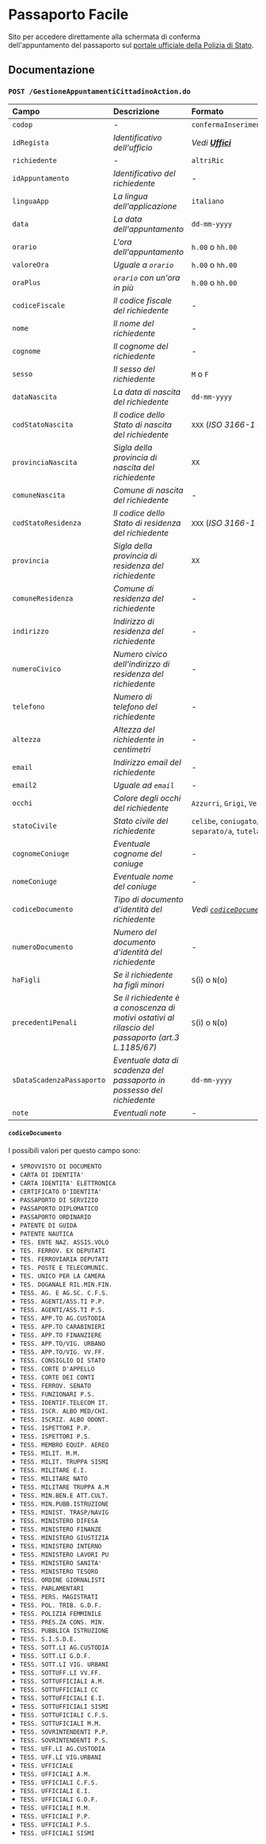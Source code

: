 # Passaporto Facile

Sito per accedere direttamente alla schermata di conferma dell'appuntamento del
passaporto sul [portale ufficiale della Polizia di Stato](https://www.passaportonline.poliziadistato.it).

## Documentazione

### `POST /GestioneAppuntamentiCittadinoAction.do`

| Campo | Descrizione | Formato |
| :- | :- | :- |
| `codop` | - | `confermaInserimentoAppuntamentoCittadino` |
| `idRegista` | *Identificativo dell'ufficio* | *Vedi [**Uffici**](https://passaporto-facile.alexsandri.com/uffici/)* |
| `richiedente` | - | `altriRic` |
| `idAppuntamento` | *Identificativo del richiedente* | - |
| `linguaApp` | *La lingua dell'applicazione* | `italiano` |
| `data` | *La data dell'appuntamento* | `dd-mm-yyyy` |
| `orario` | *L'ora dell'appuntamento* | `h.00` o `hh.00` |
| `valoreOra` | *Uguale a `orario`* | `h.00` o `hh.00` |
| `oraPlus` | *`orario` con un'ora in più* | `h.00` o `hh.00` |
| `codiceFiscale` | *Il codice fiscale del richiedente* | - |
| `nome` | *Il nome del richiedente* | - |
| `cognome` | *Il cognome del richiedente* | - |
| `sesso` | *Il sesso del richiedente* | `M` o `F` |
| `dataNascita` | *La data di nascita del richiedente* | `dd-mm-yyyy` |
| `codStatoNascita` | *Il codice dello Stato di nascita del richiedente* | `XXX` (*ISO 3166-1 alpha 3*) |
| `provinciaNascita` | *Sigla della provincia di nascita del richiedente* | `XX` |
| `comuneNascita` | *Comune di nascita del richiedente* | - |
| `codStatoResidenza` | *Il codice dello Stato di residenza del richiedente* | `XXX` (*ISO 3166-1 alpha 3*) |
| `provincia` | *Sigla della provincia di residenza del richiedente* | `XX` |
| `comuneResidenza` | *Comune di residenza del richiedente* | - |
| `indirizzo` | *Indirizzo di residenza del richiedente* | - |
| `numeroCivico` | *Numero civico dell'indirizzo di residenza del richiedente* | - |
| `telefono` | *Numero di telefono del richiedente* | - |
| `altezza` | *Altezza del richiedente in centimetri* | - |
| `email` | *Indirizzo email del richiedente* | - |
| `email2` | *Uguale ad `email`* | - |
| `occhi` | *Colore degli occhi del richiedente* | `Azzurri`, `Grigi`, `Verdi`, `Marroni` o `Neri` |
| `statoCivile` | *Stato civile del richiedente* | `celibe`, `coniugato/a`, `divorziato/a`, `nubile`, `separato/a`, `tutelato/a` o `vedovo/a` |
| `cognomeConiuge` | *Eventuale cognome del coniuge* | - |
| `nomeConiuge` | *Eventuale nome del coniuge* | - |
| `codiceDocumento` | *Tipo di documento d'identità del richiedente* | *Vedi [`codiceDocumento`](#codicedocumento)* |
| `numeroDocumento` | *Numero del documento d'identità del richiedente* | - |
| `haFigli` | *Se il richiedente ha figli minori* | `S`(ì) o `N`(o) |
| `precedentiPenali` | *Se il richiedente è a conoscenza di motivi ostativi al rilascio del passaporto (art.3 L.1185/67)* | `S`(ì) o `N`(o) |
| `sDataScadenzaPassaporto` | *Eventuale data di scadenza del passaporto in possesso del richiedente* | `dd-mm-yyyy` |
| `note` | *Eventuali note* | - |

#### `codiceDocumento`

I possibili valori per questo campo sono:
- `SPROVVISTO DI DOCUMENTO`
- `CARTA DI IDENTITA'`
- `CARTA IDENTITA' ELETTRONICA`
- `CERTIFICATO D'IDENTITA'`
- `PASSAPORTO DI SERVIZIO`
- `PASSAPORTO DIPLOMATICO`
- `PASSAPORTO ORDINARIO`
- `PATENTE DI GUIDA`
- `PATENTE NAUTICA`
- `TES. ENTE NAZ. ASSIS.VOLO`
- `TES. FERROV. EX DEPUTATI`
- `TES. FERROVIARIA DEPUTATI`
- `TES. POSTE E TELECOMUNIC.`
- `TES. UNICO PER LA CAMERA`
- `TES. DOGANALE RIL.MIN.FIN.`
- `TESS. AG. E AG.SC. C.F.S.`
- `TESS. AGENTI/ASS.TI P.P.`
- `TESS. AGENTI/ASS.TI P.S.`
- `TESS. APP.TO AG.CUSTODIA`
- `TESS. APP.TO CARABINIERI`
- `TESS. APP.TO FINANZIERE`
- `TESS. APP.TO/VIG. URBANO`
- `TESS. APP.TO/VIG. VV.FF.`
- `TESS. CONSIGLIO DI STATO`
- `TESS. CORTE D'APPELLO`
- `TESS. CORTE DEI CONTI`
- `TESS. FERROV. SENATO`
- `TESS. FUNZIONARI P.S.`
- `TESS. IDENTIF.TELECOM IT.`
- `TESS. ISCR. ALBO MED/CHI.`
- `TESS. ISCRIZ. ALBO ODONT.`
- `TESS. ISPETTORI P.P.`
- `TESS. ISPETTORI P.S.`
- `TESS. MEMBRO EQUIP. AEREO`
- `TESS. MILIT. M.M.`
- `TESS. MILIT. TRUPPA SISMI`
- `TESS. MILITARE E.I.`
- `TESS. MILITARE NATO`
- `TESS. MILITARE TRUPPA A.M`
- `TESS. MIN.BEN.E ATT.CULT.`
- `TESS. MIN.PUBB.ISTRUZIONE`
- `TESS. MINIST. TRASP/NAVIG`
- `TESS. MINISTERO DIFESA`
- `TESS. MINISTERO FINANZE`
- `TESS. MINISTERO GIUSTIZIA`
- `TESS. MINISTERO INTERNO`
- `TESS. MINISTERO LAVORI PU`
- `TESS. MINISTERO SANITA'`
- `TESS. MINISTERO TESORO`
- `TESS. ORDINE GIORNALISTI`
- `TESS. PARLAMENTARI`
- `TESS. PERS. MAGISTRATI`
- `TESS. POL. TRIB. G.D.F.`
- `TESS. POLIZIA FEMMINILE`
- `TESS. PRES.ZA CONS. MIN.`
- `TESS. PUBBLICA ISTRUZIONE`
- `TESS. S.I.S.D.E.`
- `TESS. SOTT.LI AG.CUSTODIA`
- `TESS. SOTT.LI G.D.F.`
- `TESS. SOTT.LI VIG. URBANI`
- `TESS. SOTTUFF.LI VV.FF.`
- `TESS. SOTTUFFICIALI A.M.`
- `TESS. SOTTUFFICIALI CC`
- `TESS. SOTTUFFICIALI E.I.`
- `TESS. SOTTUFFICIALI SISMI`
- `TESS. SOTTUFICIALI C.F.S.`
- `TESS. SOTTUFICIALI M.M.`
- `TESS. SOVRINTENDENTI P.P.`
- `TESS. SOVRINTENDENTI P.S.`
- `TESS. UFF.LI AG.CUSTODIA`
- `TESS. UFF.LI VIG.URBANI`
- `TESS. UFFICIALE`
- `TESS. UFFICIALI A.M.`
- `TESS. UFFICIALI C.F.S.`
- `TESS. UFFICIALI E.I.`
- `TESS. UFFICIALI G.D.F.`
- `TESS. UFFICIALI M.M.`
- `TESS. UFFICIALI P.P.`
- `TESS. UFFICIALI P.S.`
- `TESS. UFFICIALI SISMI`
